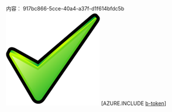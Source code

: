 内容︰ 917bc866-5cce-40a4-a37f-d1f614bfdc5b![图像](beda4e29-422f-4b60-8682-8a6bf857c7bb.png)
[AZURE.INCLUDE [b-token](4ec9f210-45d2-40b6-9f4b-aea96d32e826.md)]
